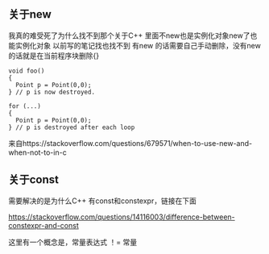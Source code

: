 ## 关于new
我真的难受死了为什么找不到那个关于C++ 里面不new也是实例化对象new了也能实例化对象
以前写的笔记找也找不到
有new 的话需要自己手动删除，没有new的话就是在当前程序块删除{}

```
void foo()
{
  Point p = Point(0,0);
} // p is now destroyed.

for (...)
{
  Point p = Point(0,0);
} // p is destroyed after each loop
```
来自https://stackoverflow.com/questions/679571/when-to-use-new-and-when-not-to-in-c

## 关于const
需要解决的是为什么C++ 有const和constexpr，链接在下面

https://stackoverflow.com/questions/14116003/difference-between-constexpr-and-const

这里有一个概念是，常量表达式 ！= 常量



